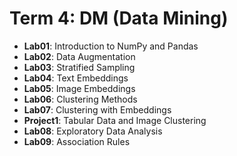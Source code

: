 # Term 4: DM (Data Mining)

- **Lab01**: Introduction to NumPy and Pandas
- **Lab02**: Data Augmentation
- **Lab03**: Stratified Sampling
- **Lab04**: Text Embeddings
- **Lab05**: Image Embeddings
- **Lab06**: Clustering Methods
- **Lab07**: Clustering with Embeddings
- **Project1**: Tabular Data and Image Clustering
- **Lab08**: Exploratory Data Analysis
- **Lab09**: Association Rules
